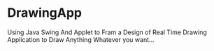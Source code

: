 # DrawingApp
Using Java Swing And Applet to Fram a Design of Real Time Drawing Application to Draw Anything Whatever you want...
